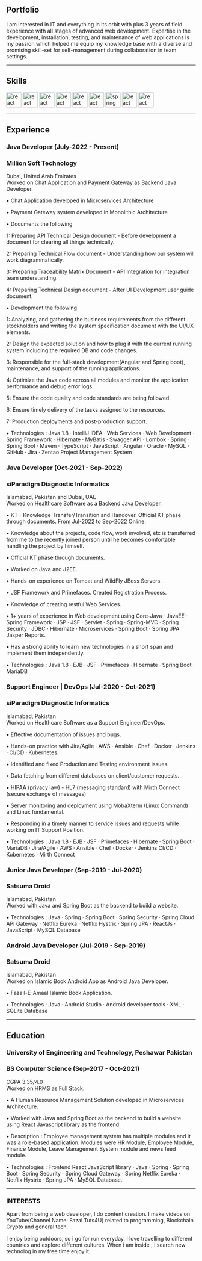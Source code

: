 ## Portfolio

I am interested in IT and everything in its orbit with plus 3 years of field experience with all stages of advanced web development. Expertise in the development, installation, testing, and maintenance of web applications is my passion which helped me equip my knowledge base with a diverse and promising skill-set for self-management during collaboration in team settings.

---

## Skills

<p align='left'>
<!--   <img src="https://upload.wikimedia.org/wikipedia/commons/thumb/6/61/HTML5_logo_and_wordmark.svg/2048px-HTML5_logo_and_wordmark.svg.png" alt="html" width="40" height="40">
  <img src='https://upload.wikimedia.org/wikipedia/commons/thumb/d/d5/CSS3_logo_and_wordmark.svg/1200px-CSS3_logo_and_wordmark.svg.png' alt="css" width="40" height="40">
  <img src='https://upload.wikimedia.org/wikipedia/commons/6/6a/JavaScript-logo.png' height='30' width='auto' alt="js"> -->
<!--    <img src="https://upload.wikimedia.org/wikipedia/commons/thumb/a/a7/React-icon.svg/1280px-React-icon.svg.png" alt="react" width="auto" height="40"/> -->
<!--   <img src="https://upload.wikimedia.org/wikipedia/commons/9/99/Unofficial_JavaScript_logo_2.svg" alt="react" width="auto" height="40"/>
   <img src="https://angular.io/assets/images/logos/angular/angular.svg" alt="angular" width="40" height="40"/> -->
  
  
  
  
  
  <img src="https://upload.wikimedia.org/wikipedia/commons/2/21/Devicon-html5-plain-wordmark.svg" alt="react" width="auto" height="40"/>
  <img src="https://upload.wikimedia.org/wikipedia/commons/d/d5/CSS3_logo_and_wordmark.svg" alt="react" width="auto" height="40"/>
  <img src="https://upload.wikimedia.org/wikipedia/commons/4/47/React.svg" alt="react" width="auto" height="40"/>
  <img src="https://upload.wikimedia.org/wikipedia/commons/0/0a/AnantP%40java.png" alt="react" width="auto" height="40"/>
    <img src="https://upload.wikimedia.org/wikipedia/commons/5/5d/Duke_%28Java_mascot%29_waving.svg" alt="react" width="auto" height="40"/>
  <img src="https://upload.wikimedia.org/wikipedia/commons/b/b2/Database-mysql.svg" alt="react" width="auto" height="40"/>
  
  <img src="https://upload.wikimedia.org/wikipedia/commons/4/44/Spring_Framework_Logo_2018.svg" alt="spring" width="auto" height="40"/>
  <img src="https://upload.wikimedia.org/wikipedia/commons/4/4e/Docker_%28container_engine%29_logo.svg" alt="react" width="auto" height="40"/>
    <img src="https://upload.wikimedia.org/wikipedia/commons/3/39/Kubernetes_logo_without_workmark.svg" alt="react" width="auto" height="40"/>
  
  
  
  
</p>

---

## Experience

### **Java Developer (July-2022 - Present)**
### Million Soft Technology
Dubai, United Arab Emirates
<br>
Worked on Chat Application and Payment Gateway as Backend Java Developer.

• Chat Application developed in Microservices Architecture

• Payment Gateway system developed in Monolithic Architecture

• Documents the following

1: Preparing API Technical Design document - Before development a document for clearing all things technically. 

2: Preparing Technical Flow document - Understanding how our system will work diagrammatically. 

3: Preparing Traceability Matrix Document - API Integration for integration team understanding.

4: Preparing Technical Design document - After UI Development user guide document.

• Development the following

1: Analyzing, and gathering the business requirements from the different stockholders and writing the system specification document with the UI/UX elements.

2: Design the expected solution and how to plug it with the current running system including the required DB and code changes.

3: Responsible for the full-stack development(Angular and Spring boot), maintenance, and support of the running applications.

4: Optimize the Java code across all modules and monitor the application performance and debug error logs.

5: Ensure the code quality and code standards are being followed.

6: Ensure timely delivery of the tasks assigned to the resources.

7: Production deployments and post-production support.

• Technologies : Java 1.8 · IntelliJ IDEA · Web Services · Web Development · Spring Framework · Hibernate · MyBatis · Swagger API · Lombok · Spring · Spring Boot · Maven · TypeScript · JavaScript · Angular · Oracle · MySQL · GitHub · Jira · Zentao Project Management System


### **Java Developer (Oct-2021 - Sep-2022)**
### siParadigm Diagnostic Informatics
Islamabad, Pakistan and Dubai, UAE
<br>
Worked on Healthcare Software as a Backend Java Developer. 

• KT - Knowledge Transfer/Transition and Handover. Official KT phase through documents. From Jul-2022 to Sep-2022 Online.

• Knowledge about the projects, code flow, work involved, etc is transferred from me to the recently joined person until he becomes comfortable handling the project by himself. 

• Official KT phase through documents.

• Worked on Java and J2EE.

• Hands-on experience on Tomcat and WildFly JBoss Servers.

• JSF Framework and Primefaces. Created Registration Process.

• Knowledge of creating restful Web Services.

• 1+ years of experience in Web development using Core-Java · JavaEE · Spring Framework · JSP · JSF · Servlet · Spring · Spring-MVC · Spring Security · JDBC · Hibernate · Microservices · Spring Boot · Spring JPA Jasper Reports.

• Has a strong ability to learn new technologies in a short span and implement them independently.

• Technologies : Java 1.8 · EJB · JSF · Primefaces · Hibernate · Spring Boot · MariaDB

### **Support Engineer | DevOps (Jul-2020 - Oct-2021)**
### siParadigm Diagnostic Informatics
Islamabad, Pakistan
<br>
Worked on Healthcare Software as a Support Engineer/DevOps.

• Effective documentation of issues and bugs.

• Hands-on practice with Jira/Agile · AWS · Ansible · Chef · Docker · Jenkins · CI/CD · Kubernetes.

• Identified and fixed Production and Testing environment issues.

• Data fetching from different databases on client/customer requests.

• HIPAA (privacy law) - HL7 (messaging standard) with Mirth Connect (secure exchange of messages)

• Server monitoring and deployment using MobaXterm (Linux Command) and Linux fundamental.

• Responding in a timely manner to service issues and requests while working on IT Support Position.

• Technologies : Java 1.8 · EJB · JSF · Primefaces · Hibernate · Spring Boot · MariaDB · Jira/Agile · AWS · Ansible · Chef · Docker · Jenkins CI/CD · Kubernetes · Mirth Connect

### **Junior Java Developer (Sep-2019 - Jul-2020)**
### Satsuma Droid
Islamabad, Pakistan
<br>
Worked with Java and Spring Boot as the backend to build a website.

• Technologies : Java · Spring · Spring Boot · Spring Security · Spring Cloud API Gateway · Netflix Eureka · Netflix Hystrix · Spring JPA · ReactJs · JavaScript · MySQL Database

### **Android Java Developer (Jul-2019 - Sep-2019)**
### Satsuma Droid
Islamabad, Pakistan
<br>
Worked on Islamic Book Android App as Android Java Developer.

• Fazail-E-Amaal Islamic Book Application.

• Technologies : Java · Android Studio · Android developer tools · XML · SQLite Database


---

## Education

### **University of Engineering and Technology, Peshawar Pakistan**
### BS Computer Science (Sep-2017 - Oct-2021)
CGPA 3.35/4.0
<br>
Worked on HRMS as Full Stack.

• A Human Resource Management Solution developed in Microservices Architecture.

• Worked with Java and Spring Boot as the backend to build a website using React Javascript library as the frontend.

• Description : Employee management system has multiple modules and it was a role-based application. Modules were HR Module, Employee Module, Finance Module, Leave Management System module and news feed module.

• Technologies : Frontend React JavaScript library · Java · Spring · Spring Boot · Spring Security · Spring Cloud Gateway · Spring Netflix Eureka · Netflix Hystrix · Spring JPA · MySQL Database.

---

### INTERESTS
Apart from being a web developer, I do content creation. I make videos on YouTube(Channel Name: Fazal Tuts4U) related to programming, Blockchain Crypto and general tech.

I enjoy being outdoors, so i go for run everyday. I love travelling to different countries and explore different cultures. When i am inside , i search new technolog in my free time enjoy it.
